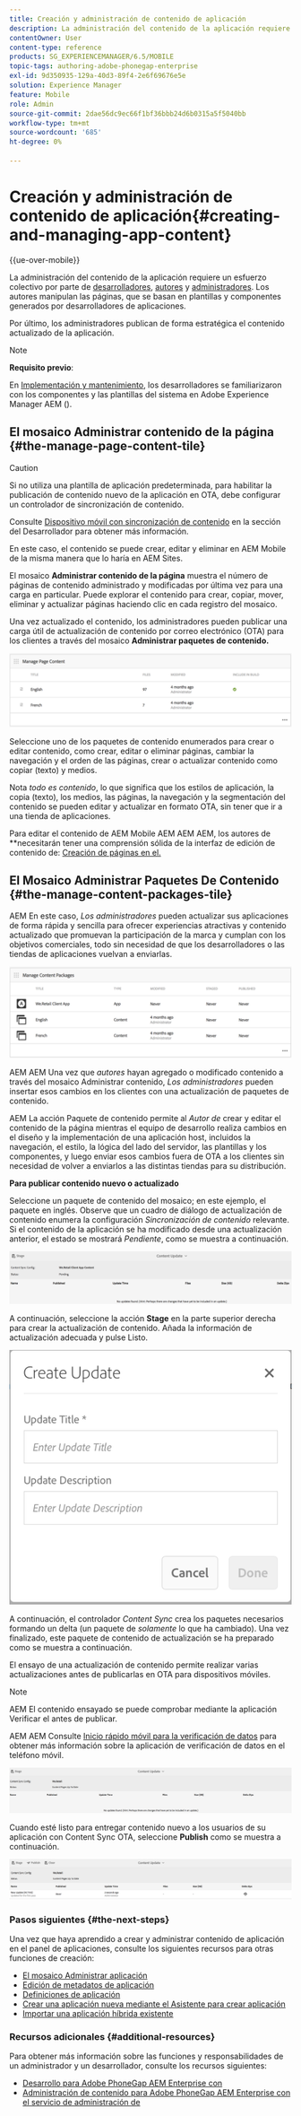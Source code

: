 ```yaml
---
title: Creación y administración de contenido de aplicación
description: La administración del contenido de la aplicación requiere un esfuerzo colectivo por parte de los desarrolladores, los autores de contenido y los administradores. Los autores manipulan las páginas, que se basan en plantillas y componentes generados por desarrolladores de aplicaciones.
contentOwner: User
content-type: reference
products: SG_EXPERIENCEMANAGER/6.5/MOBILE
topic-tags: authoring-adobe-phonegap-enterprise
exl-id: 9d350935-129a-40d3-89f4-2e6f69676e5e
solution: Experience Manager
feature: Mobile
role: Admin
source-git-commit: 2dae56dc9ec66f1bf36bbb24d6b0315a5f5040bb
workflow-type: tm+mt
source-wordcount: '685'
ht-degree: 0%

---
```


# Creación y administración de contenido de aplicación{#creating-and-managing-app-content}

{{ue-over-mobile}}

La administración del contenido de la aplicación requiere un esfuerzo colectivo por parte de [desarrolladores](#developer), [autores](#author) y [administradores](#administrator). Los autores manipulan las páginas, que se basan en plantillas y componentes generados por desarrolladores de aplicaciones.

Por último, los administradores publican de forma estratégica el contenido actualizado de la aplicación.

>[!NOTE]
>
>**Requisito previo**:
>
>En [Implementación y mantenimiento](/help/sites-deploying/deploy.md), los desarrolladores se familiarizaron con los componentes y las plantillas del sistema en Adobe Experience Manager AEM ().

## El mosaico Administrar contenido de la página {#the-manage-page-content-tile}

>[!CAUTION]
>
>Si no utiliza una plantilla de aplicación predeterminada, para habilitar la publicación de contenido nuevo de la aplicación en OTA, debe configurar un controlador de sincronización de contenido.
>
>Consulte [Dispositivo móvil con sincronización de contenido](/help/mobile/phonegap-contentsync.md) en la sección del Desarrollador para obtener más información.

En este caso, el contenido se puede crear, editar y eliminar en AEM Mobile de la misma manera que lo haría en AEM Sites.

El mosaico **Administrar contenido de la página** muestra el número de páginas de contenido administrado y modificadas por última vez para una carga en particular. Puede explorar el contenido para crear, copiar, mover, eliminar y actualizar páginas haciendo clic en cada registro del mosaico.

Una vez actualizado el contenido, los administradores pueden publicar una carga útil de actualización de contenido por correo electrónico (OTA) para los clientes a través del mosaico **Administrar paquetes de contenido.**

![chlimage_1-161](assets/chlimage_1-161.png)

Seleccione uno de los paquetes de contenido enumerados para crear o editar contenido, como crear, editar o eliminar páginas, cambiar la navegación y el orden de las páginas, crear o actualizar contenido como copiar (texto) y medios.

Nota *todo es contenido*, lo que significa que los estilos de aplicación, la copia (texto), los medios, las páginas, la navegación y la segmentación del contenido se pueden editar y actualizar en formato OTA, sin tener que ir a una tienda de aplicaciones.

Para editar el contenido de AEM Mobile AEM AEM AEM, los autores de **necesitarán tener una comprensión sólida de la interfaz de edición de contenido de: [Creación de páginas en el.](/help/sites-authoring/qg-page-authoring.md)

## El Mosaico Administrar Paquetes De Contenido {#the-manage-content-packages-tile}

AEM En este caso, *Los administradores* pueden actualizar sus aplicaciones de forma rápida y sencilla para ofrecer experiencias atractivas y contenido actualizado que promuevan la participación de la marca y cumplan con los objetivos comerciales, todo sin necesidad de que los desarrolladores o las tiendas de aplicaciones vuelvan a enviarlas.

![chlimage_1-162](assets/chlimage_1-162.png)

AEM AEM Una vez que *autores* hayan agregado o modificado contenido a través del mosaico Administrar contenido, *Los administradores* pueden insertar esos cambios en los clientes con una actualización de paquetes de contenido.

AEM La acción Paquete de contenido permite al *Autor de* crear y editar el contenido de la página mientras el equipo de desarrollo realiza cambios en el diseño y la implementación de una aplicación host, incluidos la navegación, el estilo, la lógica del lado del servidor, las plantillas y los componentes, y luego enviar esos cambios fuera de OTA a los clientes sin necesidad de volver a enviarlos a las distintas tiendas para su distribución.

**Para publicar contenido nuevo o actualizado**

Seleccione un paquete de contenido del mosaico; en este ejemplo, el paquete en inglés. Observe que un cuadro de diálogo de actualización de contenido enumera la configuración *Sincronización de contenido* relevante. Si el contenido de la aplicación se ha modificado desde una actualización anterior, el estado se mostrará *Pendiente*, como se muestra a continuación.

![chlimage_1-163](assets/chlimage_1-163.png)

A continuación, seleccione la acción **Stage** en la parte superior derecha para crear la actualización de contenido. Añada la información de actualización adecuada y pulse Listo.

![chlimage_1-164](assets/chlimage_1-164.png)

A continuación, el controlador *Content Sync* crea los paquetes necesarios formando un delta (un paquete de *solamente* lo que ha cambiado). Una vez finalizado, este paquete de contenido de actualización se ha preparado como se muestra a continuación.

El ensayo de una actualización de contenido permite realizar varias actualizaciones antes de publicarlas en OTA para dispositivos móviles.

>[!NOTE]
>
>AEM El contenido ensayado se puede comprobar mediante la aplicación Verificar el antes de publicar.
>
>AEM AEM Consulte [Inicio rápido móvil para la verificación de datos](/help/mobile/phonegap-mobile-quickstart.md) para obtener más información sobre la aplicación de verificación de datos en el teléfono móvil.

![chlimage_1-165](assets/chlimage_1-165.png)

Cuando esté listo para entregar contenido nuevo a los usuarios de su aplicación con Content Sync OTA, seleccione **Publish** como se muestra a continuación.

![chlimage_1-166](assets/chlimage_1-166.png)

### Pasos siguientes {#the-next-steps}

Una vez que haya aprendido a crear y administrar contenido de aplicación en el panel de aplicaciones, consulte los siguientes recursos para otras funciones de creación:

* [El mosaico Administrar aplicación](/help/mobile/phonegap-app-details-tile.md)
* [Edición de metadatos de aplicación](/help/mobile/phonegap-editmetadata.md)
* [Definiciones de aplicación](/help/mobile/phonegap-app-definitions.md)
* [Crear una aplicación nueva mediante el Asistente para crear aplicación](/help/mobile/phonegap-create-new-app.md)
* [Importar una aplicación híbrida existente](/help/mobile/phonegap-adding-content-to-imported-app.md)

### Recursos adicionales {#additional-resources}

Para obtener más información sobre las funciones y responsabilidades de un administrador y un desarrollador, consulte los recursos siguientes:

* [Desarrollo para Adobe PhoneGap AEM Enterprise con](/help/mobile/developing-in-phonegap.md)
* [Administración de contenido para Adobe PhoneGap AEM Enterprise con el servicio de administración de](/help/mobile/administer-phonegap.md)
